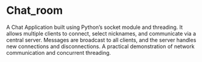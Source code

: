 # Chat_room
A Chat Application built using Python’s socket module and threading. It allows multiple clients to connect, select nicknames, and communicate via a central server. Messages are broadcast to all clients, and the server handles new connections and disconnections. A practical demonstration of network communication and concurrent threading.

